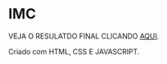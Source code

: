 # IMC

VEJA O RESULATDO FINAL CLICANDO [AQUI](https://janainacustodio.github.io/imc/).
 
Criado com HTML, CSS E JAVASCRIPT.
